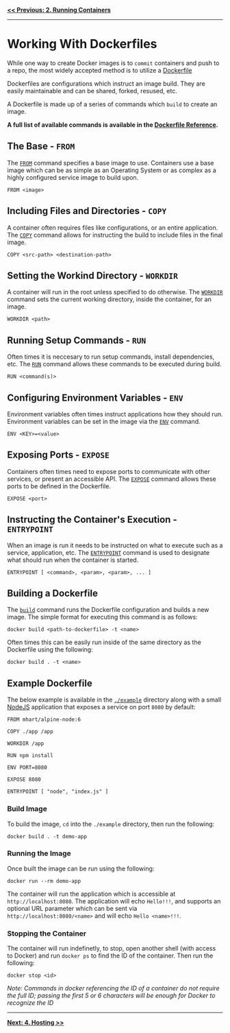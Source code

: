 **[<< Previous: 2. Running Containers](/2.Running-Containers)**

---

# Working With Dockerfiles

While one way to create Docker images is to `commit` containers and push to a repo, the most widely accepted method is to utilize a [Dockerfile](https://docs.docker.com/engine/reference/builder/)

Dockerfiles are configurations which instruct an image build. They are easily maintainable and can be shared, forked, resused, etc.

A Dockerfile is made up of a series of commands which `build` to create an image.

**A full list of available commands is available in the [Dockerfile Reference](https://docs.docker.com/engine/reference/builder/).**

## The Base - `FROM`

The [`FROM`](https://docs.docker.com/engine/reference/builder/#from) command specifies a base image to use. Containers use a base image which can be as simple as an Operating System or as complex as a highly configured service image to build upon.

```
FROM <image>
```

## Including Files and Directories - `COPY`

A container often requires files like configurations, or an entire application. The [`COPY`](https://docs.docker.com/engine/reference/builder/#copy) command allows for instructing the build to include files in the final image.

```
COPY <src-path> <destination-path>
```

## Setting the Workind Directory - `WORKDIR`

A container will run in the root unless specified to do otherwise. The [`WORKDIR`](https://docs.docker.com/engine/reference/builder/#workdir) command sets the current working directory, inside the container, for an image.

```
WORKDIR <path>
```

## Running Setup Commands - `RUN`

Often times it is neccesary to run setup commands, install dependencies, etc. The [`RUN`](https://docs.docker.com/engine/reference/builder/#run) command allows these commands to be executed during build.

```
RUN <command(s)>
```

## Configuring Environment Variables - `ENV`

Environment variables often times instruct applications how they should run. Environment variables can be set in the image via the [`ENV`](https://docs.docker.com/engine/reference/builder/#env) command.

```
ENV <KEY>=<value>
```

## Exposing Ports - `EXPOSE`

Containers often times need to expose ports to communicate with other services, or present an accessible API. The [`EXPOSE`](https://docs.docker.com/engine/reference/builder/#expose) command allows these ports to be defined in the Dockerfile.

```
EXPOSE <port>
```

## Instructing the Container's Execution - `ENTRYPOINT`

When an image is run it needs to be instructed on what to execute such as a service, application, etc. The [`ENTRYPOINT`](https://docs.docker.com/engine/reference/builder/#entrypoint) command is used to designate what should run when the container is started.

```
ENTRYPOINT [ <command>, <param>, <param>, ... ]
```

## Building a Dockerfile

The [`build`](https://docs.docker.com/engine/reference/commandline/build/) command runs the Dockerfile configuration and builds a new image. The simple format for executing this command is as follows:

```
docker build <path-to-dockerfile> -t <name>
```

Often times this can be easily run inside of the same directory as the Dockerfile using the following:

```
docker build . -t <name>
```

## Example Dockerfile

The below example is available in the [`./example`](/3.Dockerfiles/example) directory along with a small [NodeJS](http://nodejs.com) application that exposes a service on port `8080` by default:

```
FROM mhart/alpine-node:6

COPY ./app /app

WORKDIR /app

RUN npm install

ENV PORT=8080

EXPOSE 8080

ENTRYPOINT [ "node", "index.js" ]
```

### Build Image

To build the image, `cd` into the `./example` directory, then run the following:

```
docker build . -t demo-app
```

### Running the Image

Once built the image can be run using the following:

```
docker run --rm demo-app
```

The container will run the application which is accessible at `http://localhost:8080`. The application will echo `Hello!!!`, and supports an optional URL parameter which can be sent via `http://localhost:8080/<name>` and will echo `Hello <name>!!!`.

### Stopping the Container

The container will run indefinetly, to stop, open another shell (with access to Docker) and run `docker ps` to find the ID of the container. Then run the following:

```
docker stop <id>
```

_Note: Commands in docker referencing the ID of a container do not require the full ID; passing the first 5 or 6 characters will be enough for Docker to recognize the ID_

---

**[Next: 4. Hosting >>](/4.Hosting)**
